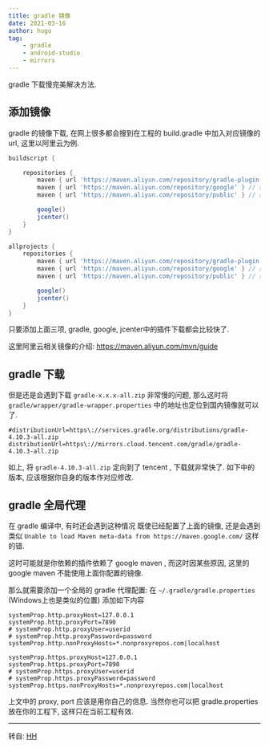 ```yaml
---
title: gradle 镜像
date: 2021-03-16
author: hugo
tag:
    - gradle
    - android-studio
    - mirrors
---
```


gradle 下载慢完美解决方法.

## 添加镜像

gradle 的镜像下载, 在网上很多都会搜到在工程的 build.gradle 中加入对应镜像的 url,
这里以阿里云为例.

```gradle
buildscript {

    repositories {
        maven { url 'https://maven.aliyun.com/repository/gradle-plugin' } // 阿里云国内镜像
        maven { url 'https://maven.aliyun.com/repository/google' } // 阿里云国内镜像
        maven { url 'https://maven.aliyun.com/repository/public' } // 阿里云国内镜像

        google()
        jcenter()
    }
}

allprojects {
    repositories {
        maven { url 'https://maven.aliyun.com/repository/gradle-plugin' } // 阿里云国内镜像
        maven { url 'https://maven.aliyun.com/repository/google' } // 阿里云国内镜像
        maven { url 'https://maven.aliyun.com/repository/public' } // 阿里云国内镜像

        google()
        jcenter()
    }
}
```

只要添加上面三项, gradle, google, jcenter中的插件下载都会比较快了.

这里阿里云相关镜像的介绍: https://maven.aliyun.com/mvn/guide


## gradle 下载

但是还是会遇到下载 `gradle-x.x.x-all.zip` 非常慢的问题, 那么这时将 `gradle/wrapper/gradle-wrapper.properties` 中的地址也定位到国内镜像就可以了.

```properties
#distributionUrl=https\://services.gradle.org/distributions/gradle-4.10.3-all.zip
distributionUrl=https\://mirrors.cloud.tencent.com/gradle/gradle-4.10.3-all.zip
```

如上, 将 `gradle-4.10.3-all.zip` 定向到了 tencent , 下载就非常快了.
如下中的版本, 应该根据你自身的版本作对应修改.

## gradle 全局代理

在 gradle 编译中, 有时还会遇到这种情况
既使已经配置了上面的镜像, 还是会遇到类似 `Unable to load Maven meta-data from https://maven.google.com/` 这样的错.

这时可能就是你依赖的插件依赖了 google maven , 而这时因某些原因, 这里的 google maven 不能使用上面你配置的镜像.

那么就需要添加一个全局的 gradle 代理配置:
在 `~/.gradle/gradle.properties` (Windows上也是类似的位置) 添加如下内容

```properties
systemProp.http.proxyHost=127.0.0.1
systemProp.http.proxyPort=7890
# systemProp.http.proxyUser=userid
# systemProp.http.proxyPassword=password
systemProp.http.nonProxyHosts=*.nonproxyrepos.com|localhost

systemProp.https.proxyHost=127.0.0.1
systemProp.https.proxyPort=7890
# systemProp.https.proxyUser=userid
# systemProp.https.proxyPassword=password
systemProp.https.nonProxyHosts=*.nonproxyrepos.com|localhost
```

上文中的 proxy, port 应该是用你自己的信息.
当然你也可以把 gradle.properties 放在你的工程下, 这样只在当前工程有效.

---
转自: [HH](http://www.hugohuang.xyz/)

